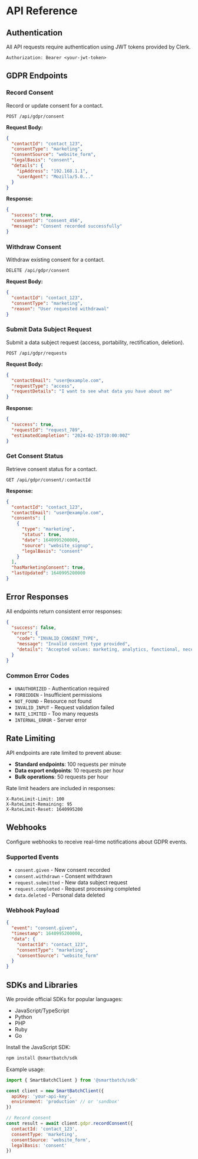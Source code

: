 # API Reference

## Authentication

All API requests require authentication using JWT tokens provided by Clerk.

```http
Authorization: Bearer <your-jwt-token>
```

## GDPR Endpoints

### Record Consent

Record or update consent for a contact.

```http
POST /api/gdpr/consent
```

**Request Body:**
```json
{
  "contactId": "contact_123",
  "consentType": "marketing",
  "consentSource": "website_form",
  "legalBasis": "consent",
  "details": {
    "ipAddress": "192.168.1.1",
    "userAgent": "Mozilla/5.0..."
  }
}
```

**Response:**
```json
{
  "success": true,
  "consentId": "consent_456",
  "message": "Consent recorded successfully"
}
```

### Withdraw Consent

Withdraw existing consent for a contact.

```http
DELETE /api/gdpr/consent
```

**Request Body:**
```json
{
  "contactId": "contact_123",
  "consentType": "marketing",
  "reason": "User requested withdrawal"
}
```

### Submit Data Subject Request

Submit a data subject request (access, portability, rectification, deletion).

```http
POST /api/gdpr/requests
```

**Request Body:**
```json
{
  "contactEmail": "user@example.com",
  "requestType": "access",
  "requestDetails": "I want to see what data you have about me"
}
```

**Response:**
```json
{
  "success": true,
  "requestId": "request_789",
  "estimatedCompletion": "2024-02-15T10:00:00Z"
}
```

### Get Consent Status

Retrieve consent status for a contact.

```http
GET /api/gdpr/consent/:contactId
```

**Response:**
```json
{
  "contactId": "contact_123",
  "contactEmail": "user@example.com",
  "consents": [
    {
      "type": "marketing",
      "status": true,
      "date": 1640995200000,
      "source": "website_signup",
      "legalBasis": "consent"
    }
  ],
  "hasMarketingConsent": true,
  "lastUpdated": 1640995200000
}
```

## Error Responses

All endpoints return consistent error responses:

```json
{
  "success": false,
  "error": {
    "code": "INVALID_CONSENT_TYPE",
    "message": "Invalid consent type provided",
    "details": "Accepted values: marketing, analytics, functional, necessary"
  }
}
```

### Common Error Codes

- `UNAUTHORIZED` - Authentication required
- `FORBIDDEN` - Insufficient permissions
- `NOT_FOUND` - Resource not found
- `INVALID_INPUT` - Request validation failed
- `RATE_LIMITED` - Too many requests
- `INTERNAL_ERROR` - Server error

## Rate Limiting

API endpoints are rate limited to prevent abuse:

- **Standard endpoints**: 100 requests per minute
- **Data export endpoints**: 10 requests per hour
- **Bulk operations**: 50 requests per hour

Rate limit headers are included in responses:
```http
X-RateLimit-Limit: 100
X-RateLimit-Remaining: 95
X-RateLimit-Reset: 1640995200
```

## Webhooks

Configure webhooks to receive real-time notifications about GDPR events.

### Supported Events

- `consent.given` - New consent recorded
- `consent.withdrawn` - Consent withdrawn
- `request.submitted` - New data subject request
- `request.completed` - Request processing completed
- `data.deleted` - Personal data deleted

### Webhook Payload

```json
{
  "event": "consent.given",
  "timestamp": 1640995200000,
  "data": {
    "contactId": "contact_123",
    "consentType": "marketing",
    "consentSource": "website_form"
  }
}
```

## SDKs and Libraries

We provide official SDKs for popular languages:

- JavaScript/TypeScript
- Python
- PHP
- Ruby
- Go

Install the JavaScript SDK:
```bash
npm install @smartbatch/sdk
```

Example usage:
```javascript
import { SmartBatchClient } from '@smartbatch/sdk'

const client = new SmartBatchClient({
  apiKey: 'your-api-key',
  environment: 'production' // or 'sandbox'
})

// Record consent
const result = await client.gdpr.recordConsent({
  contactId: 'contact_123',
  consentType: 'marketing',
  consentSource: 'website_form',
  legalBasis: 'consent'
})
```
